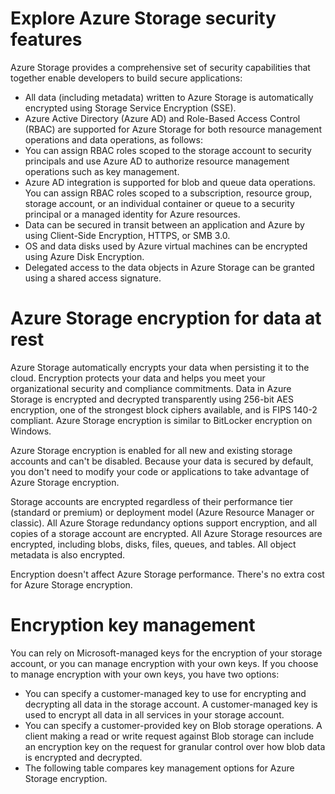 # Explore Azure Storage security features

Azure Storage provides a comprehensive set of security capabilities that together enable developers to build secure applications:
 
- All data (including metadata) written to Azure Storage is automatically encrypted using Storage Service Encryption (SSE).
- Azure Active Directory (Azure AD) and Role-Based Access Control (RBAC) are supported for Azure Storage for both resource management operations and data operations, as follows:
- You can assign RBAC roles scoped to the storage account to security principals and use Azure AD to authorize resource management operations such as key management.
- Azure AD integration is supported for blob and queue data operations. You can assign RBAC roles scoped to a subscription, resource group, storage account, or an individual container or queue to a security principal or a managed identity for Azure resources.
- Data can be secured in transit between an application and Azure by using Client-Side Encryption, HTTPS, or SMB 3.0.
- OS and data disks used by Azure virtual machines can be encrypted using Azure Disk Encryption.
- Delegated access to the data objects in Azure Storage can be granted using a shared access signature.

# Azure Storage encryption for data at rest

Azure Storage automatically encrypts your data when persisting it to the cloud. Encryption protects your data and helps you meet your organizational security and compliance commitments. Data in Azure Storage is encrypted and decrypted transparently using 256-bit AES encryption, one of the strongest block ciphers available, and is FIPS 140-2 compliant. Azure Storage encryption is similar to BitLocker encryption on Windows.

Azure Storage encryption is enabled for all new and existing storage accounts and can't be disabled. Because your data is secured by default, you don't need to modify your code or applications to take advantage of Azure Storage encryption.

Storage accounts are encrypted regardless of their performance tier (standard or premium) or deployment model (Azure Resource Manager or classic). All Azure Storage redundancy options support encryption, and all copies of a storage account are encrypted. All Azure Storage resources are encrypted, including blobs, disks, files, queues, and tables. All object metadata is also encrypted.

Encryption doesn't affect Azure Storage performance. There's no extra cost for Azure Storage encryption.

# Encryption key management

You can rely on Microsoft-managed keys for the encryption of your storage account, or you can manage encryption with your own keys. If you choose to manage encryption with your own keys, you have two options:

- You can specify a customer-managed key to use for encrypting and decrypting all data in the storage account. A customer-managed key is used to encrypt all data in all services in your storage account.
- You can specify a customer-provided key on Blob storage operations. A client making a read or write request against Blob storage can include an encryption key on the request for granular control over how blob data is encrypted and decrypted.
- The following table compares key management options for Azure Storage encryption.